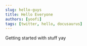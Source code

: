 ```yaml
---
slug: hello-guys
title: Hello Everyone
authors: [yoofi]
tags: [twitter, hello, docusaurus]
---
```

Getting started with stuff yay